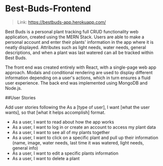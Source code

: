 # Best-Buds-Frontend
>Link: https://bestbuds-app.herokuapp.com/

Best Buds is a personal plant tracking full CRUD functionality web application, created using the MERN Stack. Users are able to make a personal account and enter their plants' information in the app where it is neatly displayed. Attributes such as light needs, water needs, general descriptions, and when a plant was last watered can all be tracked within Best Buds.

The front end was created entirely with React, with a single-page web app approach. Modals and conditional rendering are used to display different information depending on a user's actions, which in turn ensures a fluid user experience. The back end was implemented using MongoDB and Node.js.


##User Stories

Add user stories following the As a [type of user], I want [what the user wants], so that [what it helps accomplish] format.
- As a user, I want to read about how the app works
- As a user, I want to log in or create an account to access my plant data
- As a user, I want to see all of my plants together
- As a user, I want to click on a specific plant and pull up their information (name, image, water needs, last time it was watered, light needs, general info)
- As a user, I want to edit a specific plants information
- As a user, I want to delete a plant
